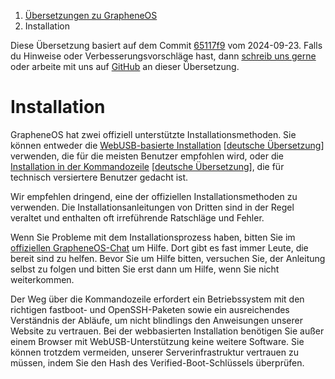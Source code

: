 <nav aria-label="breadcrumb">
	<ol class="breadcrumb">
		<li class="breadcrumb-item"><a href="grapheneos-preface.html">Übersetzungen zu GrapheneOS</a></li>
		<li class="breadcrumb-item active" aria-current="page">Installation</li>
	</ol>
</nav>

<div class="alert alert-primary">
	Diese Übersetzung basiert auf dem Commit <a href="https://github.com/GrapheneOS/grapheneos.org/blob/65117f9794eba2bdf20b80a2fe5884dff8938f1e/static/install/index.html">65117f9</a> vom 2024-09-23. Falls du Hinweise oder Verbesserungsvorschläge hast, dann <a href="contact.html">schreib uns gerne</a> oder arbeite mit uns auf <a href="https://github.com/dys2p/websites/blob/main/dys2p.com/grapheneos-install/de.md">GitHub</a> an dieser Übersetzung.
</div>

<!--
Copyright © 2014-2023 GrapheneOS

Permission is hereby granted, free of charge, to any person obtaining a copy
of this software and associated documentation files (the "Software"), to deal
in the Software without restriction, including without limitation the rights
to use, copy, modify, merge, publish, distribute, sublicense, and/or sell
copies of the Software, and to permit persons to whom the Software is
furnished to do so, subject to the following conditions:

The above copyright notice and this permission notice shall be included in
all copies or substantial portions of the Software.

THE SOFTWARE IS PROVIDED "AS IS", WITHOUT WARRANTY OF ANY KIND, EXPRESS OR
IMPLIED, INCLUDING BUT NOT LIMITED TO THE WARRANTIES OF MERCHANTABILITY,
FITNESS FOR A PARTICULAR PURPOSE AND NONINFRINGEMENT. IN NO EVENT SHALL THE
AUTHORS OR COPYRIGHT HOLDERS BE LIABLE FOR ANY CLAIM, DAMAGES OR OTHER
LIABILITY, WHETHER IN AN ACTION OF CONTRACT, TORT OR OTHERWISE, ARISING FROM,
OUT OF OR IN CONNECTION WITH THE SOFTWARE OR THE USE OR OTHER DEALINGS IN
THE SOFTWARE.
-->

<h1 id="install">Installation</h1>

GrapheneOS hat zwei offiziell unterstützte Installationsmethoden. Sie können entweder die [WebUSB-basierte Installation](https://grapheneos.org/install/web) [[deutsche Übersetzung](grapheneos-install-web.html)] verwenden, die für die meisten Benutzer empfohlen wird, oder die [Installation in der Kommandozeile](https://grapheneos.org/install/cli) [[deutsche Übersetzung](grapheneos-install-cli.html)], die für technisch versiertere Benutzer gedacht ist.

Wir empfehlen dringend, eine der offiziellen Installationsmethoden zu verwenden. Die Installationsanleitungen von Dritten sind in der Regel veraltet und enthalten oft irreführende Ratschläge und Fehler.

Wenn Sie Probleme mit dem Installationsprozess haben, bitten Sie im [offiziellen GrapheneOS-Chat](https://grapheneos.org/contact#community) um Hilfe. Dort gibt es fast immer Leute, die bereit sind zu helfen. Bevor Sie um Hilfe bitten, versuchen Sie, der Anleitung selbst zu folgen und bitten Sie erst dann um Hilfe, wenn Sie nicht weiterkommen.

Der Weg über die Kommandozeile erfordert ein Betriebssystem mit den richtigen fastboot- und OpenSSH-Paketen sowie ein ausreichendes Verständnis der Abläufe, um nicht blindlings den Anweisungen unserer Website zu vertrauen. Bei der webbasierten Installation benötigen Sie außer einem Browser mit WebUSB-Unterstützung keine weitere Software. Sie können trotzdem vermeiden, unserer Serverinfrastruktur vertrauen zu müssen, indem Sie den Hash des Verified-Boot-Schlüssels überprüfen.
